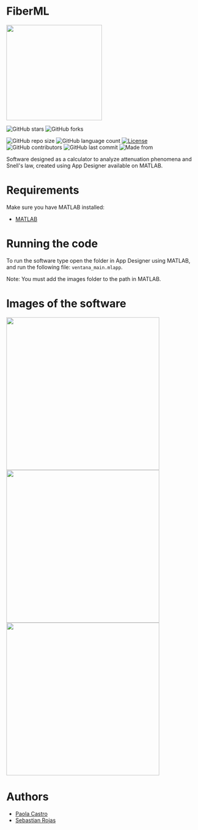 # **FiberML**

<img src="https://user-images.githubusercontent.com/62435399/219249550-d6128699-63bf-42c3-b54a-f8325e8394be.png" width="250">

![GitHub stars](https://img.shields.io/github/stars/C-Paola/FiberML?style=social)
![GitHub forks](https://img.shields.io/github/forks/C-Paola/FiberML?label=Fork&style=social)

![GitHub repo size](https://img.shields.io/github/repo-size/C-Paola/FiberML?label=Repo%20Size)
![GitHub language count](https://img.shields.io/github/languages/count/C-Paola/FiberML?label=Languages)
[![License](https://img.shields.io/badge/License-Apache%202.0-blue.svg)](https://opensource.org/licenses/Apache-2.0)
![GitHub contributors](https://img.shields.io/github/contributors/C-Paola/FiberML)
![GitHub last commit](https://img.shields.io/github/last-commit/C-Paola/FiberML)
![Made from](https://img.shields.io/badge/From-Colombia-Yellow)

Software designed as a calculator to analyze attenuation phenomena and Snell's law, created using App Designer available on MATLAB.

# Requirements
Make sure you have MATLAB installed:

- [MATLAB](https://www.mathworks.com/help/matlab/)

# Running the code
To run the software type open the folder in App Designer using MATLAB, and run the following file: ``` ventana_main.mlapp ```.

Note: You must add the images folder to the path in MATLAB.

# Images of the software

<img src="https://user-images.githubusercontent.com/62435399/219249479-0767550d-2fb1-4030-b953-ebec155aca3c.png" width="400">
<img src="https://user-images.githubusercontent.com/62435399/219250152-0408a25d-eb4f-452d-9880-8f4545b68a93.png" width="400">
<img src="https://user-images.githubusercontent.com/62435399/219250410-69858d59-7f90-4c1f-b75c-81f079fcb92c.png" width="400">

# Authors
- [Paola Castro](https://github.com/C-Paola)
- [Sebastian Rojas](https://github.com/SRojas28)
